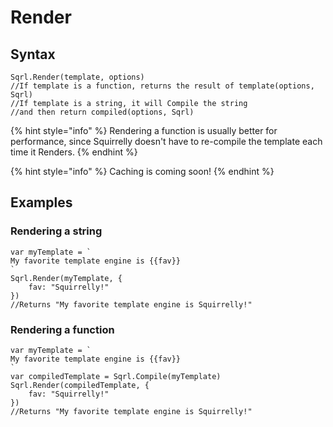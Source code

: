 # Render

## Syntax

```text
Sqrl.Render(template, options)
//If template is a function, returns the result of template(options, Sqrl)
//If template is a string, it will Compile the string
//and then return compiled(options, Sqrl)
```

{% hint style="info" %}
Rendering a function is usually better for performance, since Squirrelly doesn't have to re-compile the template each time it Renders.
{% endhint %}

{% hint style="info" %}
Caching is coming soon!
{% endhint %}

## Examples

### Rendering a string

```text
var myTemplate = `
My favorite template engine is {{fav}}
`
Sqrl.Render(myTemplate, {
    fav: "Squirrelly!"
})
//Returns "My favorite template engine is Squirrelly!"
```

### Rendering a function

```text
var myTemplate = `
My favorite template engine is {{fav}}
`
var compiledTemplate = Sqrl.Compile(myTemplate)
Sqrl.Render(compiledTemplate, {
    fav: "Squirrelly!"
})
//Returns "My favorite template engine is Squirrelly!"
```



